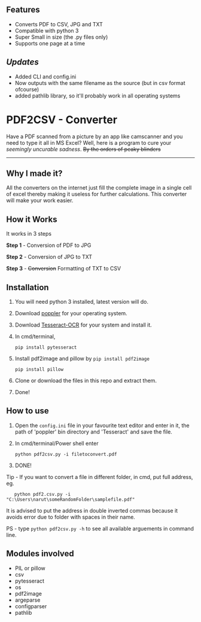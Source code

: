 ## Features
- Converts PDF to CSV, JPG and TXT
- Compatible with python 3
- Super Small in size (the .py files only)
- Supports one page at a time

## *Updates*
- Added CLI and config.ini
- Now outputs with the same filename as the source (but in csv format ofcourse)
- added pathlib library, so it'll probably work in all operating systems


# PDF2CSV - Converter

Have a PDF scanned from a picture by an app like camscanner and you need to type it all in MS Excel? Well, here is a program to cure your *seemingly uncurable sadness*.
~~By the orders of peaky blinders~~

------------
## Why I made it?
               
All the converters on the internet just fill the complete image in a single cell of excel thereby making it useless for further calculations. This converter will make your work easier.

## How it Works
                
It works in 3 steps

**Step 1** - Conversion of PDF to JPG

**Step 2** - Conversion of JPG to TXT

**Step 3** - ~~Conversion~~ Formatting of TXT to CSV




## Installation
               

1) You will need python 3 installed, latest version will do.
2) Download [poppler](https://blog.alivate.com.au/poppler-windows/ "poppler") for your operating system.
3) Download [Tesseract-OCR](https://github.com/tesseract-ocr/tesseract/wiki "Tesseract-OCR") for your system and install it. 
4) In cmd/terminal,
       
    `pip install pytesseract`  
5) Install pdf2image and pillow by 
   `pip install pdf2image`
	  
    `pip install pillow`
5) Clone or download the files in this repo and extract them.
6) Done!

## How to use
               

1) Open the `config.ini` file in your favourite text editor and enter in it, the path of 'poppler' bin directory and 'Tesseract' and save the file.
2) In cmd/terminal/Power shell enter
       
	   python pdf2csv.py -i filetoconvert.pdf
3) DONE!

Tip - If you want to convert a file in different folder, in cmd, put full address, eg.

	   python pdf2.csv.py -i "C:\Users\narut\someRandomFolder\samplefile.pdf"

It is advised to put the address in double inverted commas because it avoids error due to folder with spaces in their name.

PS - type `python pdf2csv.py -h` to see all available arguements in command line.

## Modules involved

- PIL or pillow
- csv
- pytesseract
- os
- pdf2image
- argeparse
- configparser
- pathlib